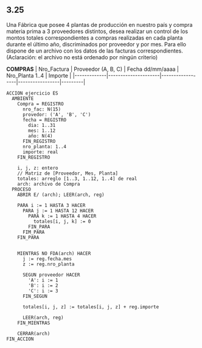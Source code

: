 ## 3.25
Una Fábrica que posee 4 plantas de producción en nuestro país y compra materia
prima a 3 proveedores distintos, desea realizar un control de los montos totales
correspondientes a compras realizadas en cada planta durante el último año,
discriminados por proveedor y por mes. Para ello dispone de un archivo con los
datos de las facturas correspondientes. (Aclaración: el archivo no está ordenado
por ningún criterio)

**COMPRAS**
| Nro_Factura | Proveedor (A, B, C) | Fecha dd/mm/aaaa | Nro_Planta 1..4 | Importe |
|-------------|---------------------|------------------|-----------------|---------|

```
ACCION ejercicio ES
  AMBIENTE
    Compra = REGISTRO
      nro_fac: N(15)
      provedor: ('A', 'B', 'C')
      fecha = REGISTRO
        dia: 1..31
        mes: 1..12
        año: N(4)
      FIN_REGISTRO
      nro_planta: 1..4
      importe: real
    FIN_REGISTRO

    i, j, z: entero
    // Matriz de [Proveedor, Mes, Planta]
    totales: arreglo [1..3, 1..12, 1..4] de real
    arch: archivo de Compra
  PROCESO
    ABRIR E/ (arch); LEER(arch, reg)

    PARA i := 1 HASTA 3 HACER
      PARA j := 1 HASTA 12 HACER
        PARA k := 1 HASTA 4 HACER
          totales[i, j, k] := 0
        FIN_PARA
      FIM_PARA
    FIN_PARA


    MIENTRAS NO FDA(arch) HACER
      j := reg.fecha.mes
      z := reg.nro_planta

      SEGUN proveedor HACER
        'A': i := 1
        'B': i := 2
        'C': i := 3
      FIN_SEGUN

      totales[i, j, z] := totales[i, j, z] + reg.importe

      LEER(arch, reg)
    FIN_MIENTRAS

    CERRAR(arch)
FIN_ACCION
```
